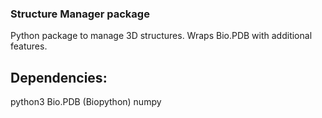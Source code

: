 ### Structure Manager package
Python package to manage 3D structures. Wraps Bio.PDB with additional features.

## Dependencies:
 python3
 Bio.PDB (Biopython)
 numpy
